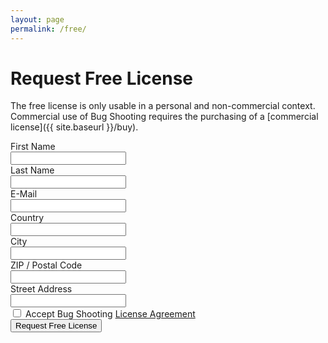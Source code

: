 ```yaml
---
layout: page
permalink: /free/
---
```


# Request Free License

The free license is only usable in a personal and non-commercial context. Commercial use of Bug Shooting requires the purchasing of a [commercial license]({{ site.baseurl }}/buy).

<form method="POST" action="http://localhost:23423/rest/freelicense">
  <div class="row mb-3">
    <label for="firstname" class="col-sm-2 col-form-label">First Name</label>
    <div class="col-sm-10">
      <input class="form-control" type="text" required name="firstname" maxlength="50" >
    </div>
  </div>
  <div class="row mb-3">
    <label for="lastname" class="col-sm-2 col-form-label">Last Name</label>
    <div class="col-sm-10">
      <input class="form-control" type="text" required name="lastname" maxlength="50">
    </div>
  </div>
  <div class="row mb-3">
    <label for="email" class="col-sm-2 col-form-label">E-Mail</label>
    <div class="col-sm-10">
      <input class="form-control" type="email" required name="email" maxlength="100">
    </div>
  </div>
  <div class="row mb-3">
    <label for="country" class="col-sm-2 col-form-label">Country</label>
    <div class="col-sm-10">
      <input class="form-control" type="text" required name="country" maxlength="50">
    </div>
  </div>
  <div class="row mb-3">
    <label for="city" class="col-sm-2 col-form-label">City</label>
    <div class="col-sm-10">
      <input class="form-control" type="text" required name="city" maxlength="100">
    </div>
  </div>
  <div class="row mb-3">
    <label for="zip" class="col-sm-2 col-form-label">ZIP / Postal Code</label>
    <div class="col-sm-10">
      <input class="form-control" type="text" required name="zip" maxlength="20">
    </div>
  </div>
  <div class="row mb-3">
    <label for="street" class="col-sm-2 col-form-label">Street Address</label>
    <div class="col-sm-10">
      <input class="form-control" type="text" required name="street" maxlength="100">
    </div>
  </div>
  <div class="row mb-3">
    <div class="col-sm-10  offset-sm-2">
      <div class="form-check">
        <input class="form-check-input" type="checkbox" required name="agreement">
        <label class="form-check-label" for="agreement">Accept Bug Shooting <a href="{{ site.baseurl }}/agreement" target="_blank">License Agreement</a></label>
      </div>
    </div>
  </div>
  <input type="hidden" name="language" value="en-US">
  <input type="hidden" name="successurl" value="{{ site.url }}{{ site.baseurl }}/freesuccess">
  <input type="hidden" name="failurl" value="{{ site.url }}{{ site.baseurl }}/free">
  <div class="row mb-3">
    <div class="col-sm-10  offset-sm-2">
       <button class="btn btn-lg btn-primary btn-block" type="submit">Request Free License</button>
    </div>
  </div>
</form>
